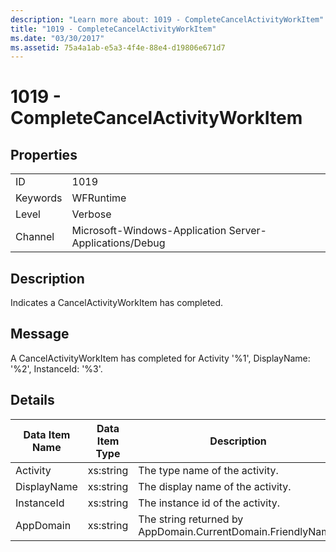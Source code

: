 ```yaml
---
description: "Learn more about: 1019 - CompleteCancelActivityWorkItem"
title: "1019 - CompleteCancelActivityWorkItem"
ms.date: "03/30/2017"
ms.assetid: 75a4a1ab-e5a3-4f4e-88e4-d19806e671d7
---
```

# 1019 - CompleteCancelActivityWorkItem

## Properties  
  
|||  
|-|-|  
|ID|1019|  
|Keywords|WFRuntime|  
|Level|Verbose|  
|Channel|Microsoft-Windows-Application Server-Applications/Debug|  
  
## Description  

 Indicates a CancelActivityWorkItem has completed.  
  
## Message  

 A CancelActivityWorkItem has completed for Activity '%1', DisplayName: '%2', InstanceId: '%3'.  
  
## Details  
  
|Data Item Name|Data Item Type|Description|  
|--------------------|--------------------|-----------------|  
|Activity|xs:string|The type name of the activity.|  
|DisplayName|xs:string|The display name of the activity.|  
|InstanceId|xs:string|The instance id of the activity.|  
|AppDomain|xs:string|The string returned by AppDomain.CurrentDomain.FriendlyName.|
